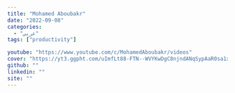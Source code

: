 ```yaml
---
title: "Mohamed Aboubakr"
date: "2022-09-08"
categories:
  - "عربي"
tags: ["productivity"]

youtube: "https://www.youtube.com/c/MohamedAboubakr/videos"
cover: "https://yt3.ggpht.com/uImfLt88-FTN--WVYKwDgC8njndANqSypAaR0sa1xeOv3qSZ5cy_VEVICZVBYZ9A3MfWWLrK=s88-c-k-c0x00ffffff-no-rj"
github: ""
linkedin: ""
site: ""
---
```





